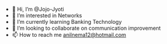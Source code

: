 - 👋 Hi, I’m @Jojo-Jyoti
- 👀 I’m interested in Networks
- 🌱 I’m currently learning Banking Technology
- 💞️ I’m looking to collaborate on communication improvement
- 📫 How to reach me anilnema12@hotmail.com

<!---
Jojo-Jyoti/Jojo-Jyoti is a ✨ special ✨ repository because its `README.md` (this file) appears on your GitHub profile.
You can click the Preview link to take a look at your changes.
--->
